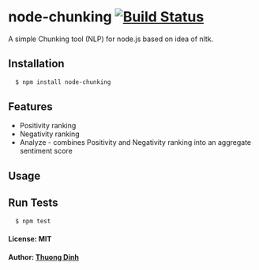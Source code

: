 # node-chunking [![Build Status](https://secure.travis-ci.org/zneo99/node-chunking.png)](http://travis-ci.org/zneo99/node-chunking)

A simple Chunking tool (NLP) for node.js based on idea of nltk.

## Installation

``` bash
  $ npm install node-chunking
```

## Features
  
  * Positivity ranking
  * Negativity ranking
  * Analyze - combines Positivity and Negativity ranking into an aggregate sentiment score

## Usage

## Run Tests

``` bash
  $ npm test
```

#### License: MIT
#### Author: [Thuong Dinh](http://github.com/zneo99)

